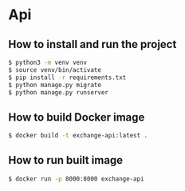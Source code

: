 # Api


## How to install and run the project
```bash
$ python3 -m venv venv
$ source venv/bin/activate
$ pip install -r requirements.txt 
$ python manage.py migrate
$ python manage.py runserver
```

## How to build Docker image
```bash
$ docker build -t exchange-api:latest .
```

## How to run built image
```bash
$ docker run -p 8000:8000 exchange-api
